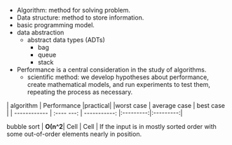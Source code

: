 - Algorithm: method for solving problem.
- Data structure: method to store information.
- basic programming model.
- data abstraction
  - abstract data types (ADTs) 
    - bag
    - queue
    - stack
- Performance is a central consideration in the study of algorithms.
  - scientific method: we develop hypotheses about performance, create mathematical models, and run experiments to test them, repeating the process as necessary.



|   algorithm |          Performance                  |practical|
              |worst case  | average case | best case |          |
 ------------ | :---- ---: | -----------: |:---------:|:---------:|

bubble sort   |   **О(n^2**|         Cell |      Cell | If the input is in mostly sorted order with some out-of-order elements nearly in position. 




